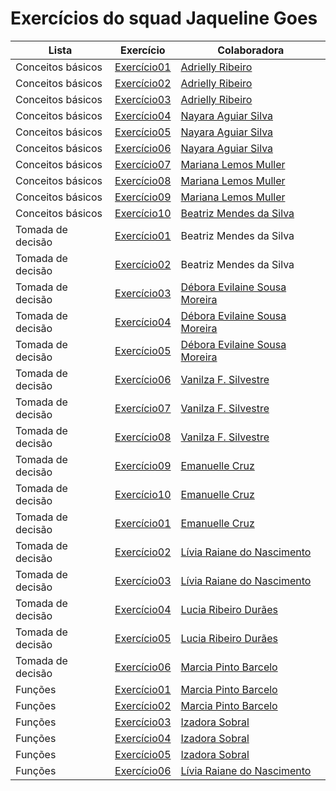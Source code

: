 # Exercícios do squad Jaqueline Goes

Lista | Exercício | Colaboradora
-------------------|-------------------|--------------
Conceitos básicos | [Exercício01](./Ex%20-%20Conceitos%20basicos/atividade1.py) | [Adrielly Ribeiro](https://github.com/Eidryel2)
Conceitos básicos | [Exercício02](./Ex%20-%20Conceitos%20basicos/atividade2.py) | [Adrielly Ribeiro](https://github.com/Eidryel2)
Conceitos básicos | [Exercício03](./Ex%20-%20Conceitos%20basicos/atividade3.py) | [Adrielly Ribeiro](https://github.com/Eidryel2)
Conceitos básicos | [Exercício04](./Ex%20-%20Conceitos%20basicos/atividade4.py) | [Nayara Aguiar Silva](https://github.com/devnayarasilva)
Conceitos básicos | [Exercício05](./Ex%20-%20Conceitos%20basicos/atividade5.py) | [Nayara Aguiar Silva](https://github.com/devnayarasilva)
Conceitos básicos | [Exercício06](./Ex%20-%20Conceitos%20basicos/atividade6.py) | [Nayara Aguiar Silva](https://github.com/devnayarasilva)
Conceitos básicos | [Exercício07](./Ex%20-%20Conceitos%20basicos/atividade7.py) | [Mariana Lemos Muller](https://github.com/MariMueller)
Conceitos básicos | [Exercício08](./Ex%20-%20Conceitos%20basicos/atividade8.py) | [Mariana Lemos Muller](https://github.com/MariMueller)
Conceitos básicos | [Exercício09](./Ex%20-%20Conceitos%20basicos/atividade9.py) | [Mariana Lemos Muller](https://github.com/MariMueller)
Conceitos básicos | [Exercício10](./Ex%20-%20Conceitos%20basicos/atividade10.py) | [Beatriz Mendes da Silva](https://github.com/falakbea)
Tomada de decisão | [Exercício01](./Ex-%20Tomada%20de%20decisao/ex1.py) | Beatriz Mendes da Silva
Tomada de decisão | [Exercício02](./Ex-%20Tomada%20de%20decisao/ex2.py) | Beatriz Mendes da Silva
Tomada de decisão | [Exercício03](./Ex-%20Tomada%20de%20decisao/ex3.py) | [Débora Evilaine Sousa Moreira](https://github.com/debora-evilaine)
Tomada de decisão | [Exercício04](./Ex-%20Tomada%20de%20decisao/ex4.py) | [Débora Evilaine Sousa Moreira](https://github.com/debora-evilaine)
Tomada de decisão | [Exercício05](./Ex-%20Tomada%20de%20decisao/ex5.py) | [Débora Evilaine Sousa Moreira](https://github.com/debora-evilaine)
Tomada de decisão | [Exercício06](./Ex-%20Tomada%20de%20decisao/ex6.py) | [Vanilza F. Silvestre](https://github.com/Vaflosima)
Tomada de decisão | [Exercício07](./Ex-%20Tomada%20de%20decisao/ex7.py) | [Vanilza F. Silvestre](https://github.com/Vaflosima)
Tomada de decisão | [Exercício08](./Ex-%20Tomada%20de%20decisao/ex8.py) | [Vanilza F. Silvestre](https://github.com/Vaflosima)
Tomada de decisão | [Exercício09](./Ex-%20Tomada%20de%20decisao/ex9.py) | [Emanuelle Cruz](https://github.com/manuscruz)
Tomada de decisão | [Exercício10](./Ex-%20Tomada%20de%20decisao/ex10.py) | [Emanuelle Cruz](https://github.com/manuscruz)
Tomada de decisão | [Exercício01](./Ex%20-%20Listas%20tuplas%20e%20dicio/ex1.py) | [Emanuelle Cruz](https://github.com/manuscruz)
Tomada de decisão | [Exercício02](./Ex%20-%20Listas%20tuplas%20e%20dicio/ex2.py) | [Lívia Raiane do Nascimento](https://github.com/livnascimento)
Tomada de decisão | [Exercício03](./Ex%20-%20Listas%20tuplas%20e%20dicio/ex3.py) | [Lívia Raiane do Nascimento](https://github.com/livnascimento)
Tomada de decisão | [Exercício04](./Ex%20-%20Listas%20tuplas%20e%20dicio/ex4.py) | [Lucia Ribeiro Durães](https://github.com/luhduraes)
Tomada de decisão | [Exercício05](./Ex%20-%20Listas%20tuplas%20e%20dicio/ex5.py) | [Lucia Ribeiro Durães](https://github.com/luhduraes)
Tomada de decisão | [Exercício06](./Ex%20-%20Listas%20tuplas%20e%20dicio/ex6.py) | [Marcia Pinto Barcelo](https://github.com/Mpbarcelo)
Funções | [Exercício01](./Ex-%20Funcoes/ex1.py) | [Marcia Pinto Barcelo](https://github.com/Mpbarcelo)
Funções | [Exercício02](./Ex-%20Funcoes/ex2.py) | [Marcia Pinto Barcelo](https://github.com/Mpbarcelo)
Funções | [Exercício03](./Ex-%20Funcoes/ex3.py) | [Izadora Sobral](https://github.com/izadorasobral)
Funções | [Exercício04](./Ex-%20Funcoes/ex4.py) | [Izadora Sobral](https://github.com/izadorasobral)
Funções | [Exercício05](./Ex-%20Funcoes/ex5.py) | [Izadora Sobral](https://github.com/izadorasobral)
Funções | [Exercício06](./Ex-%20Funcoes/ex6.py) | [Lívia Raiane do Nascimento](https://github.com/livnascimento)
